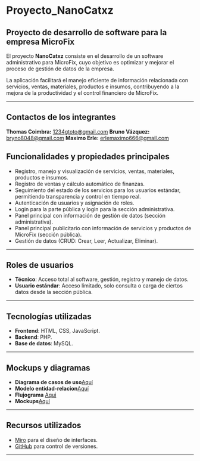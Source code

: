 
# Proyecto_NanoCatxz

## Proyecto de desarrollo de software para la empresa MicroFix

El proyecto **NanoCatxz** consiste en el desarrollo de un software administrativo para MicroFix, cuyo objetivo es optimizar y mejorar el proceso de gestión de datos de la empresa. 

La aplicación facilitará el manejo eficiente de información relacionada con servicios, ventas, materiales, productos e insumos, contribuyendo a la mejora de la productividad y el control financiero de MicroFix.

---

## Contactos de los integrantes
**Thomas Coimbra:** 1234gtoto@gmail.com
**Bruno Vázquez:** bryno8048@gmail.com
**Maximo Erle:** erlemaximo666@gmail.com

## Funcionalidades y propiedades principales

- Registro, manejo y visualización de servicios, ventas, materiales, productos e insumos.  
- Registro de ventas y cálculo automático de finanzas.  
- Seguimiento del estado de los servicios para los usuarios estándar, permitiendo transparencia y control en tiempo real.  
- Autenticación de usuarios y asignación de roles.  
- Login para la parte pública y login para la sección administrativa.  
- Panel principal con información de gestión de datos (sección administrativa).  
- Panel principal publicitario con información de servicios y productos de MicroFix (sección pública).  
- Gestión de datos (CRUD: Crear, Leer, Actualizar, Eliminar).

---

## Roles de usuarios

- **Técnico**: Acceso total al software, gestión, registro y manejo de datos.  
- **Usuario estándar**: Acceso limitado, solo consulta o carga de ciertos datos desde la sección pública.

---

## Tecnologías utilizadas

- **Frontend**: HTML, CSS, JavaScript.  
- **Backend**: PHP.  
- **Base de datos**: MySQL.

---
## Mockups y diagramas
- **Diagrama de casos de uso**[Aquí](https://www.canva.com/design/DAGpiMxYz0U/Zm6dvjbDQKZfE8Y91-A3QA/edit?utm_content=DAGpiMxYz0U&utm_campaign=designshare&utm_medium=link2&utm_source=sharebutton)
- **Modelo entidad-relacion**[Aquí](https://www.canva.com/design/DAGqkD-z7OA/P9OlYR9k0pBceIGom2N-4g/edit?utm_content=DAGqkD-z7OA&utm_campaign=designshare&utm_medium=link2&utm_source=sharebutton)
- **Flujograma** [Aqui](https://miro.com/welcomeonboard/OS81WFhHYW1xbHhJaTJDVHpHMzFCSElReG5sQUtNNm5FaWY0dGlmc3djYTFlZktpZ1YwbDd5T1pmcit1NGZnc0VTVGw0bmI4LzBIQW1wUkU2bGZBZzlNbzNQTUw5S0xmKzNTZHZVQ0ZjWTQzMUNuU2NqajZhU21xU3pscnhoNlNhWWluRVAxeXRuUUgwWDl3Mk1qRGVRPT0hdjE=?share_link_id=411912149352)
- **Mockups**[Aquí](https://miro.com/welcomeonboard/b1VRam4xSWkwU2ZCWWRTcjRhdGlpb1JOVVdmODlPOWYwMWQzbGhmS1Y2NW9zSmdacDJvS0lXajlGeWdjdnhqR24yV2JORGExRGFML0VYRkl1VnZ3VFFLYlJlNld2VDcwMytDc2dqYkRlMWthSjFMVC9Qb2wyYjlWWkwySzBKL0ZyVmtkMG5hNDA3dVlncnBvRVB2ZXBnPT0hdjE=?share_link_id=542053862340)

---

## Recursos utilizados

- [Miro](https://miro.com) para el diseño de interfaces.  
- [GitHub](https://github.com) para control de versiones.

---

